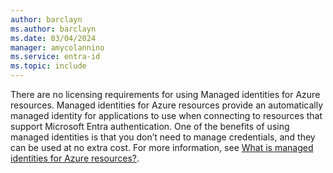 ```yaml
---
author: barclayn
ms.author: barclayn
ms.date: 03/04/2024
manager: amycolannino
ms.service: entra-id
ms.topic: include
---
```


There are no licensing requirements for using Managed identities for Azure resources. Managed identities for Azure resources provide an automatically managed identity for applications to use when connecting to resources that support Microsoft Entra authentication. One of the benefits of using managed identities is that you don’t need to manage credentials, and they can be used at no extra cost. For more information, see [What is managed identities for Azure resources?](../identity/managed-identities-azure-resources/overview.md).
